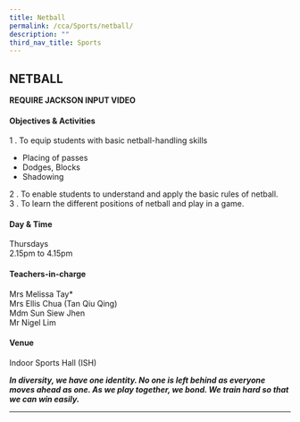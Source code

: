 ```yaml
---
title: Netball
permalink: /cca/Sports/netball/
description: ""
third_nav_title: Sports
---
```

## NETBALL

**REQUIRE JACKSON INPUT VIDEO**

#### Objectives & Activities

1 \.  To equip students with basic netball-handling skills

*   Placing of passes
*   Dodges, Blocks
*   Shadowing

2 \.  To enable students to understand and apply the basic rules of netball. <br>
3 \.  To learn the different positions of netball and play in a game.

#### Day & Time

Thursdays<br>
2.15pm to 4.15pm

#### Teachers-in-charge

Mrs Melissa Tay\*  <br>
Mrs Ellis Chua (Tan Qiu Qing)  <br>
Mdm Sun Siew Jhen  <br>
Mr Nigel Lim

#### Venue

Indoor Sports Hall (ISH)



**_In diversity, we have one identity. No one is left behind as everyone moves ahead as one. As we play together, we bond. We train hard so that we can win easily._**

---
